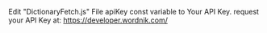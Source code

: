 Edit "DictionaryFetch.js" File apiKey const variable to Your API Key.
request your API Key at:
https://developer.wordnik.com/
